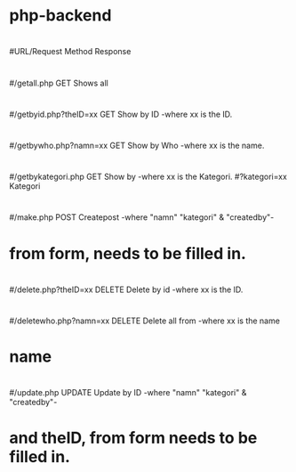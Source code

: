 # php-backend
#
#
#URL/Request		Method	Response
#
#
#/getall.php		GET	Shows all
#
#
#/getbyid.php?theID=xx	GET	Show by ID		-where xx is the ID.
#
#
#/getbywho.php?namn=xx	GET	Show by Who		-where xx is the name.
#
#
#/getbykategori.php	GET	Show by			-where xx is the Kategori. 
#?kategori=xx			Kategori
#
#
#/make.php		POST	Createpost		-where "namn" "kategori" & "createdby"-
#							from form, needs to be filled in.
#
#
#/delete.php?theID=xx	DELETE	Delete by id		-where xx is the ID.
#
#
#
#/deletewho.php?namn=xx	DELETE	Delete all from		-where xx is the name
#			name
#
#
#/update.php		UPDATE	Update by ID		-where "namn" "kategori" & "createdby"-
#							and theID, from form needs to be filled in.
#